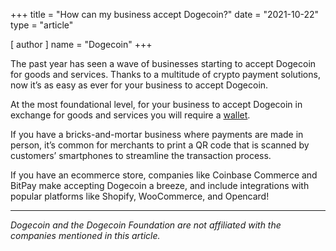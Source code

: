 +++
title = "How can my business accept Dogecoin?"
date = "2021-10-22"
type = "article"

[ author ]
  name = "Dogecoin"
+++

The past year has seen a wave of businesses starting to accept Dogecoin for goods and services. Thanks to a multitude of crypto payment solutions, now it’s as easy as ever for your business to accept Dogecoin.  

At the most foundational level, for your business to accept Dogecoin in exchange for goods and services you will require a [wallet](/dogepedia/articles/how-do-i-get-a-wallet).

If you have a bricks-and-mortar business where payments are made in person, it’s common for merchants to print a QR code that is scanned by customers’ smartphones to streamline the transaction process.  

If you have an ecommerce store, companies like Coinbase Commerce and BitPay make accepting Dogecoin a breeze, and include integrations with popular platforms like Shopify, WooCommerce, and Opencard!

***

*Dogecoin and the Dogecoin Foundation are not affiliated with the companies mentioned in this article.*
